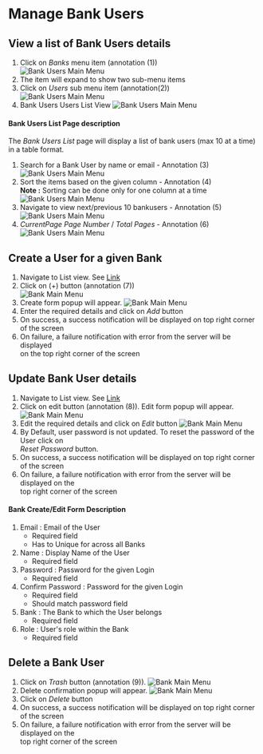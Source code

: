# Manage Bank Users

## View a list of Bank Users details

1. Click on _Banks_ menu item (annotation (1))  
![Bank Users Main Menu](/documentation/images/admin/bankusers/viewall1.png)
2. The item will expand to show two sub-menu items
3. Click on _Users_ sub menu item (annotation(2))  
![Bank Users Main Menu](/documentation/images/admin/bankusers/viewall2.png)
4. Bank Users Users List View
![Bank Users Main Menu](/documentation/images/admin/bankusers/viewall3.png)

#### Bank Users List Page description

The _Bank Users List_ page will display a list of bank users (max 10 at a time) in a table format.

1. Search for a Bank User by name or email  - Annotation (3)
![Bank Users Main Menu](/documentation/images/admin/bankusers/listview2.png)
2. Sort the items based on the given column - Annotation (4)  
**Note :** Sorting can be done only for one column at a time
![Bank Users Main Menu](/documentation/images/admin/bankusers/listview3.png)
3. Navigate to view next/previous 10 bankusers - Annotation (5)
![Bank Users Main Menu](/documentation/images/admin/bankusers/listview4.png)
4. _CurrentPage Page Number_ / _Total Pages_ - Annotation (6)
![Bank Users Main Menu](/documentation/images/admin/bankusers/listview5.png)

## Create a User for a given Bank

1. Navigate to List view. See [Link](#view-a-list-of-bank-users-details)
2. Click on (+) button (annotation (7))  
![Bank Main Menu](/documentation/images/admin/bankusers/createview1.png)
3. Create form popup will appear.
![Bank Main Menu](/documentation/images/admin/bankusers/createview2.png)
4. Enter the required details and click on _Add_ button
5. On success, a success notification will be displayed on top right corner of the screen
6. On failure, a failure notification with error from the server will be displayed  
on the top right corner of the screen

## Update Bank User details

1. Navigate to List view. See [Link](#view-a-list-of-bank-users-details)
2. Click on edit button (annotation (8)). Edit form popup will appear.
![Bank Main Menu](/documentation/images/admin/bankusers/updateview1.png)
3. Edit the required details and click on _Edit_ button
![Bank Main Menu](/documentation/images/admin/bankusers/updateview2.png)
4. By Default, user password is not updated. To reset the password of the User click on  
_Reset Password_ button.
5. On success, a success notification will be displayed on top right corner of the screen
6. On failure, a failure notification with error from the server will be displayed on the  
top right corner of the screen

#### Bank Create/Edit Form Description

1. Email : Email of the User
	- Required field
	- Has to Unique for across all Banks
2. Name : Display Name of the User
	- Required field
3. Password : Password for the given Login
	- Required field
4. Confirm Password : Password for the given Login
	- Required field
	- Should match password field
5. Bank : The Bank to which the User belongs
	- Required field
6. Role : User's role within the Bank
	- Required field

## Delete a Bank User
1. Click on _Trash_ button (annotation (9)).
![Bank Main Menu](/documentation/images/admin/bankusers/deleteview1.png)
2. Delete confirmation popup will appear.
![Bank Main Menu](/documentation/images/admin/bankusers/deleteview2.png)
3. Click on _Delete_ button
4. On success, a success notification will be displayed on top right corner of the screen
5. On failure, a failure notification with error from the server will be displayed on the  
top right corner of the screen

